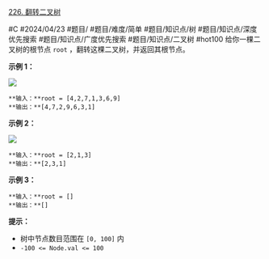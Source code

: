 [226. 翻转二叉树](https://leetcode.cn/problems/invert-binary-tree/)

#C #2024/04/23 #题目/ #题目/难度/简单 #题目/知识点/树 #题目/知识点/深度优先搜索 #题目/知识点/广度优先搜索 #题目/知识点/二叉树 #hot100
给你一棵二叉树的根节点 `root` ，翻转这棵二叉树，并返回其根节点。

**示例 1：**

![](https://assets.leetcode.com/uploads/2021/03/14/invert1-tree.jpg)
```
**输入：**root = [4,2,7,1,3,6,9]
**输出：**[4,7,2,9,6,3,1]
```

**示例 2：**

![](https://assets.leetcode.com/uploads/2021/03/14/invert2-tree.jpg)
```
**输入：**root = [2,1,3]
**输出：**[2,3,1]
```

**示例 3：**
```
**输入：**root = []
**输出：**[]
```

**提示：**

- 树中节点数目范围在 `[0, 100]` 内
- `-100 <= Node.val <= 100`
